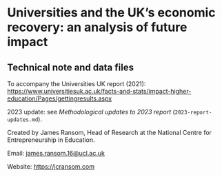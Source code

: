 # Universities and the UK’s economic recovery: an analysis of future impact
## Technical note and data files

To accompany the Universities UK report (2021): https://www.universitiesuk.ac.uk/facts-and-stats/impact-higher-education/Pages/gettingresults.aspx

2023 update: see *Methodological updates to 2023 report* (`2023-report-updates.md`).

Created by James Ransom, Head of Research at the National Centre for Entrepreneurship in Education.

Email: james.ransom.16@ucl.ac.uk

Website: https://jcransom.com